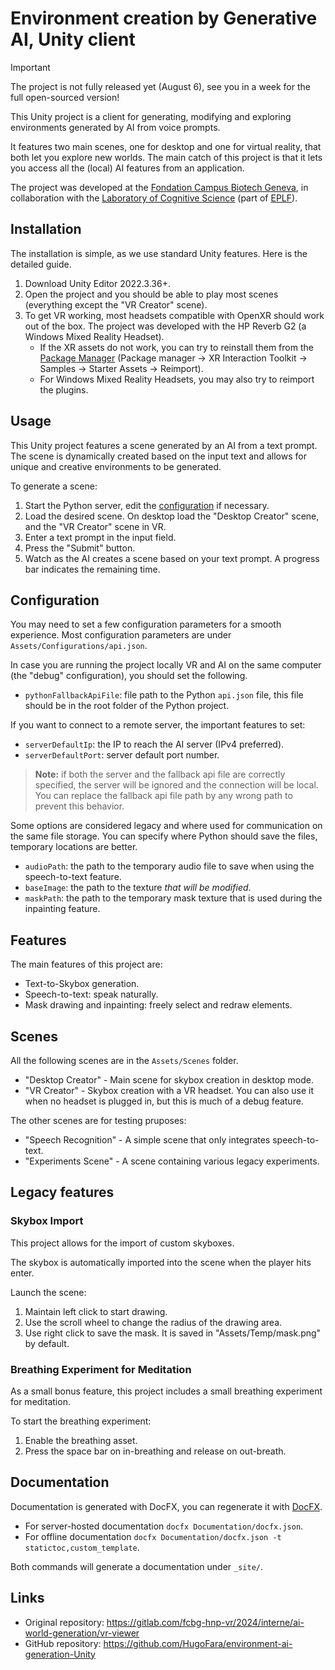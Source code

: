 # Environment creation by Generative AI, Unity client

> [!IMPORTANT]
> The project is not fully released yet (August 6), see you in a week for the full open-sourced version!

This Unity project is a client for generating, modifying and exploring environments generated by AI from voice prompts.

It features two main scenes, one for desktop and one for virtual reality, that both let you explore new worlds.
The main catch of this project is that it lets you access all the (local) AI features from an application.

The project was developed at the [Fondation Campus Biotech Geneva](https://fcbg.ch/),
in collaboration with the [Laboratory of Cognitive Science](https://www.epfl.ch/labs/lnco/) (part of [EPLF](https://epfl.ch)).

## Installation

The installation is simple, as we use standard Unity features.
Here is the detailed guide.

1. Download Unity Editor 2022.3.36+.
2. Open the project and you should be able to play most scenes (everything except the "VR Creator" scene).
3. To get VR working, most headsets compatible with OpenXR should work out of the box.
The project was developed with the HP Reverb G2 (a Windows Mixed Reality Headset).
    - If the XR assets do not work, you can try to reinstall them from the [Package Manager](https://docs.unity3d.com/Manual/Packages.html) (Package manager -> XR Interaction Toolkit -> Samples -> Starter Assets -> Reimport).
    - For Windows Mixed Reality Headsets, you may also try to reimport the plugins.

## Usage

This Unity project features a scene generated by an AI from a text prompt.
The scene is dynamically created based on the input text and allows for unique and creative environments to be generated.

To generate a scene:

1. Start the Python server, edit the [configuration](#configuration) if necessary.
2. Load the desired scene. On desktop load the "Desktop Creator" scene, and the "VR Creator" scene in VR.
3. Enter a text prompt in the input field.
4. Press the "Submit" button.
5. Watch as the AI creates a scene based on your text prompt. A progress bar indicates the remaining time.

## Configuration

You may need to set a few configuration parameters for a smooth experience.
Most configuration parameters are under `Assets/Configurations/api.json`.

In case you are running the project locally VR and AI on the same computer (the "debug" configuration), you should set the following.

- `pythonFallbackApiFile`: file path to the Python ``api.json`` file, this file should be in the root folder of the Python project.

If you want to connect to a remote server, the important features to set:

- `serverDefaultIp`: the IP to reach the AI server (IPv4 preferred).
- `serverDefaultPort`: server default port number.

> **Note:** if both the server and the fallback api file are correctly specified, the server will be ignored and the connection will be local. You can replace the fallback api file path by any wrong path to prevent this behavior.

Some options are considered legacy and where used for communication on the same file storage.
You can specify where Python should save the files, temporary locations are better.

- `audioPath`: the path to the temporary audio file to save when using the speech-to-text feature.
- `baseImage`: the path to the texture *that will be modified*.
- `maskPath`: the path to the temporary mask texture that is used during the inpainting feature.

## Features

The main features of this project are:

- Text-to-Skybox generation.
- Speech-to-text: speak naturally.
- Mask drawing and inpainting: freely select and redraw elements.

## Scenes

All the following scenes are in the ``Assets/Scenes`` folder.

- "Desktop Creator" - Main scene for skybox creation in desktop mode.
- "VR Creator" - Skybox creation with a VR headset. You can also use it when no headset is plugged in, but this is much of a debug feature.

The other scenes are for testing pruposes:

- "Speech Recognition" - A simple scene that only integrates speech-to-text.
- "Experiments Scene" - A scene containing various legacy experiments.

## Legacy features

### Skybox Import

This project allows for the import of custom skyboxes.

The skybox is automatically imported into the scene when the player hits enter.

Launch the scene:

1. Maintain left click to start drawing.
2. Use the scroll wheel to change the radius of the drawing area.
3. Use right click to save the mask. It is saved in "Assets/Temp/mask.png" by default.

### Breathing Experiment for Meditation

As a small bonus feature, this project includes a small breathing experiment for meditation.

To start the breathing experiment:

1. Enable the breathing asset.
2. Press the space bar on in-breathing and release on out-breath.

## Documentation

Documentation is generated with DocFX, you can regenerate it with [DocFX](https://github.com/dotnet/docfx).

- For server-hosted documentation `docfx Documentation/docfx.json`.
- For offline documentation `docfx Documentation/docfx.json -t statictoc,custom_template`.

Both commands will generate a documentation under `_site/`.

## Links

- Original repository: <https://gitlab.com/fcbg-hnp-vr/2024/interne/ai-world-generation/vr-viewer>
- GitHub repository: <https://github.com/HugoFara/environment-ai-generation-Unity>
